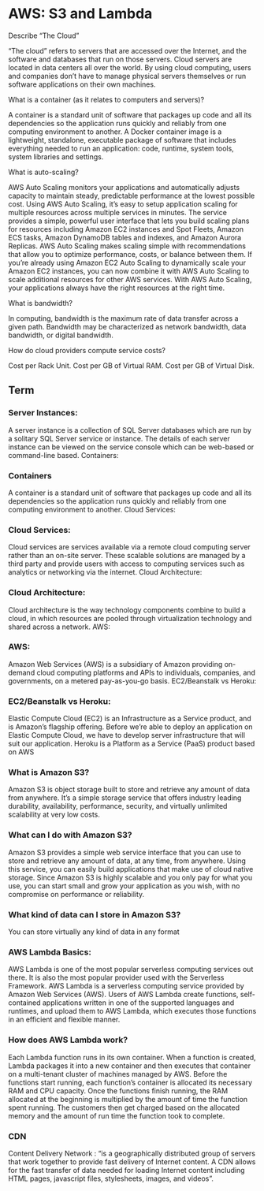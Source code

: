 # AWS: S3 and Lambda

Describe “The Cloud”

“The cloud” refers to servers that are accessed over the Internet, and the software and databases that run on those servers. Cloud servers are located in data centers all over the world. By using cloud computing, users and companies don’t have to manage physical servers themselves or run software applications on their own machines.

What is a container (as it relates to computers and servers)?

A container is a standard unit of software that packages up code and all its dependencies so the application runs quickly and reliably from one computing environment to another. A Docker container image is a lightweight, standalone, executable package of software that includes everything needed to run an application: code, runtime, system tools, system libraries and settings.

What is auto-scaling?

AWS Auto Scaling monitors your applications and automatically adjusts capacity to maintain steady, predictable performance at the lowest possible cost. Using AWS Auto Scaling, it’s easy to setup application scaling for multiple resources across multiple services in minutes. The service provides a simple, powerful user interface that lets you build scaling plans for resources including Amazon EC2 instances and Spot Fleets, Amazon ECS tasks, Amazon DynamoDB tables and indexes, and Amazon Aurora Replicas. AWS Auto Scaling makes scaling simple with recommendations that allow you to optimize performance, costs, or balance between them. If you’re already using Amazon EC2 Auto Scaling to dynamically scale your Amazon EC2 instances, you can now combine it with AWS Auto Scaling to scale additional resources for other AWS services. With AWS Auto Scaling, your applications always have the right resources at the right time.

What is bandwidth?

In computing, bandwidth is the maximum rate of data transfer across a given path. Bandwidth may be characterized as network bandwidth, data bandwidth, or digital bandwidth.

How do cloud providers compute service costs?

Cost per Rack Unit.
Cost per GB of Virtual RAM.
Cost per GB of Virtual Disk.


## Term	

### Server Instances:

A server instance is a collection of SQL Server databases which are run by a solitary SQL Server service or instance. The details of each server instance can be viewed on the service console which can be web-based or command-line based.
Containers:

### Containers
A container is a standard unit of software that packages up code and all its dependencies so the application runs quickly and reliably from one computing environment to another.
Cloud Services:

### Cloud Services:

Cloud services are services available via a remote cloud computing server rather than an on-site server. These scalable solutions are managed by a third party and provide users with access to computing services such as analytics or networking via the internet.
Cloud Architecture:

### Cloud Architecture:

Cloud architecture is the way technology components combine to build a cloud, in which resources are pooled through virtualization technology and shared across a network.
AWS:

### AWS:

Amazon Web Services (AWS) is a subsidiary of Amazon providing on-demand cloud computing platforms and APIs to individuals, companies, and governments, on a metered pay-as-you-go basis.
EC2/Beanstalk vs Heroku:

### EC2/Beanstalk vs Heroku:

Elastic Compute Cloud (EC2) is an Infrastructure as a Service product, and is Amazon’s flagship offering. Before we’re able to deploy an application on Elastic Compute Cloud, we have to develop server infrastructure that will suit our application.
Heroku is a Platform as a Service (PaaS) product based on AWS

### What is Amazon S3?
Amazon S3 is object storage built to store and retrieve any amount of data from anywhere. It’s a simple storage service that offers industry leading durability, availability, performance, security, and virtually unlimited scalability at very low costs.

 ### What can I do with Amazon S3?
Amazon S3 provides a simple web service interface that you can use to store and retrieve any amount of data, at any time, from anywhere. Using this service, you can easily build applications that make use of cloud native storage. Since Amazon S3 is highly scalable and you only pay for what you use, you can start small and grow your application as you wish, with no compromise on performance or reliability.
 ### What kind of data can I store in Amazon S3?
You can store virtually any kind of data in any format
 ### AWS Lambda Basics:
AWS Lambda is one of the most popular serverless computing services out there. It is also the most popular provider used with the Serverless Framework.
AWS Lambda is a serverless computing service provided by Amazon Web Services (AWS). Users of AWS Lambda create functions, self-contained applications written in one of the supported languages and runtimes, and upload them to AWS Lambda, which executes those functions in an efficient and flexible manner.
 ### How does AWS Lambda work?
Each Lambda function runs in its own container. When a function is created, Lambda packages it into a new container and then executes that container on a multi-tenant cluster of machines managed by AWS. Before the functions start running, each function’s container is allocated its necessary RAM and CPU capacity. Once the functions finish running, the RAM allocated at the beginning is multiplied by the amount of time the function spent running. The customers then get charged based on the allocated memory and the amount of run time the function took to complete.


### CDN
Content Delivery Network : “is a geographically distributed group of servers that work together to provide fast delivery of Internet content. A CDN allows for the fast transfer of data needed for loading Internet content including HTML pages, javascript files, stylesheets, images, and videos”.

 